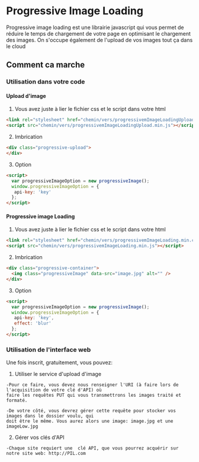 # Progressive Image Loading

Progressive image loading est une librairie javascript qui vous permet de réduire le temps de chargement de votre page en optimisant le chargement des images. On s'occupe également de l'upload de vos images tout ça dans le cloud

## Comment ca marche

### Utilisation dans votre code

#### Upload d'image

1. Vous avez juste à lier le fichier css et le script dans votre html

  ```html
  <link rel="stylesheet" href="chemin/vers/progressivemImageLoadingUpload.min.css">
  <script src="chemin/vers/progressivemImageLoadingUpload.min.js"></script>
  ```
  
2. Imbrication

  ```html
  <div class="progressive-upload">
  </div>
  ```
  
3. Option

  ```html
  <script>
    var progressiveImageOption = new progressiveImage();
    window.progressiveImageOption = {
     api-key: 'key'
    };
  </script>
  ```
#### Progressive image Loading

1. Vous avez juste à lier le fichier css et le script dans votre html

  ```html
  <link rel="stylesheet" href="chemin/vers/progressivemImageLoading.min.css">
  <script src="chemin/vers/progressivemImageLoading.min.js"></script>
  ```
  
2. Imbrication

  ```html
  <div class="progressive-container">
    <img class="progressiveImage" data-src="image.jpg" alt="" />
  </div>
  ```
  
  3. Option

  ```html
  <script>
    var progressiveImageOption = new progressiveImage();
    window.progressiveImageOption = {
     api-key: 'key',
     effect: 'blur'
    };
  </script>
  ```
 
### Utilisation de l'interface web

Une fois inscrit, gratuitement, vous pouvez:
  1. Utiliser le service d'upload d'image
  
    -Pour ce faire, vous devez nous renseigner l'URI (à faire lors de l'acquisition de votre clé d'API) où
    faire les requêtes PUT qui vous transmettrons les images traité et formaté.
    
    -De votre côté, vous devrez gérer cette requête pour stocker vos images dans le dossier voulu, qui
    doit être le même. Vous aurez alors une image: image.jpg et une imageLow.jpg
  
  2. Gérer vos clés d'API
  
    -Chaque site requiert une  clé API, que vous pourrez acquérir sur notre site web: http://PIL.com
    
